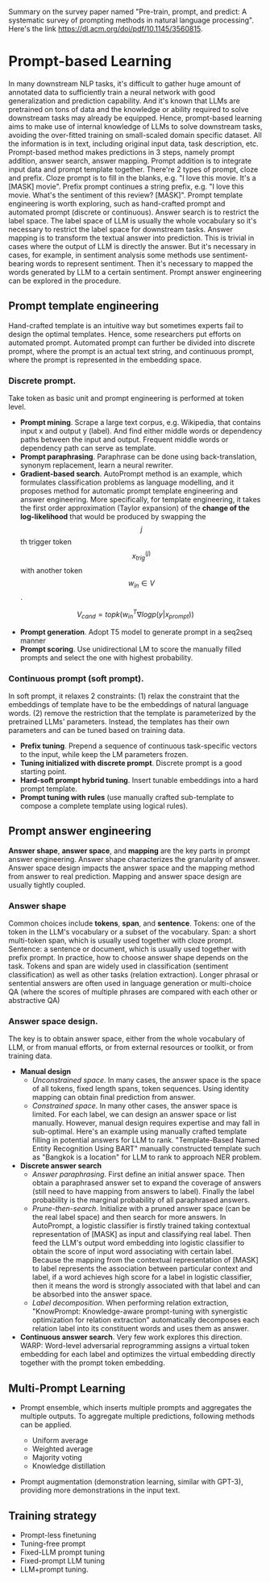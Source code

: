 Summary on the survey paper named "Pre-train, prompt, and predict: A systematic survey of prompting methods in natural language processing". Here's the link https://dl.acm.org/doi/pdf/10.1145/3560815.

# Prompt-based Learning
In many downstream NLP tasks, it's difficult to gather huge amount of annotated data to sufficiently train a neural network with good generalization and prediction capability. And it's known that LLMs are pretrained on tons of data and the knowledge or ability required to solve downstream tasks may already be equipped. Hence, prompt-based learning aims to make use of internal knowledge of LLMs to solve downstream tasks, avoiding the over-fitted training on small-scaled domain specific dataset.
All the information is in text, including original input data, task description, etc. Prompt-based method makes predictions in 3 steps, namely prompt addition, answer search, answer mapping. Prompt addition is to integrate input data  and prompt template together. There're 2 types of prompt, cloze and prefix. Cloze prompt is to fill in the blanks, e.g. "I love this movie. It's a [MASK] movie". Prefix prompt continues a string prefix, e.g. "I love this movie. What's the sentiment of this review? [MASK]". Prompt template engineering is worth exploring, such as hand-crafted prompt and automated prompt (discrete or continuous). Answer search is to restrict the label space. The label space of LLM is usually the whole vocabulary so it's necessary to restrict the label space for downstream tasks. Answer mapping is to transform the textual answer into prediction. This is trivial in cases where the output of LLM is directly the answer. But it's necessary in cases, for example, in sentiment analysis some methods use sentiment-bearing words to represent sentiment. Then it's necessary to mapped the words generated by LLM to a certain sentiment. Prompt answer engineering can be explored in the procedure.

## Prompt template engineering
Hand-crafted template is an intuitive way but sometimes experts fail to design the optimal templates. Hence, some researchers put efforts on automated prompt. Automated prompt can further be divided into discrete prompt, where the prompt is an actual text string, and continuous prompt, where the prompt is represented in the embedding space. 

### Discrete prompt.
Take token as basic unit and prompt engineering is performed at token level. 

- **Prompt mining**. Scrape a large text corpus, e.g. Wikipedia, that contains input x and output y (label). And find either middle words or dependency paths between the input and output. Frequent middle words or dependency path can serve as template.
- **Prompt paraphrasing**. Paraphrase can be done using back-translation, synonym replacement, learn a neural rewriter. 
- **Gradient-based search**. AutoPrompt method is an example, which formulates classification problems as language modelling, and it proposes method for automatic prompt template engineering and answer engineering. More specifically, for template engineering, it takes the first order approximation (Taylor expansion) of the **change of the log-likelihood** that would be produced by swapping the $$j$$th trigger token $$x^{(j)}_{trig}$$ with another token $$w_{in}\in V$$.

$$V_{cand} = topk(w^T_{in}\nabla logp(y|x_{prompt}))$$

- **Prompt generation**. Adopt T5 model to generate prompt in a seq2seq manner
- **Prompt scoring**. Use unidirectional LM to score the manually filled prompts and select the one with highest probability.

### Continuous prompt (soft prompt). 
In soft prompt, it relaxes 2 constraints: (1) relax the constraint that the embeddings of template have to be the embeddings of natural language words. (2) remove the restriction that the template is parameterized by the pretrained LLMs' parameters. Instead, the templates has their own parameters and can be tuned based on training data. 
- **Prefix tuning**. Prepend a sequence of continuous task-specific vectors to the input, while keep the LM parameters frozen.
- **Tuning initialized with discrete prompt**. Discrete prompt is a good starting point.
- **Hard-soft prompt hybrid tuning**. Insert tunable embeddings into a hard prompt template.
- **Prompt tuning with rules** (use manually crafted sub-template to compose a complete template using logical rules).


## Prompt answer engineering
**Answer shape**, **answer space**, and **mapping** are the key parts in prompt answer engineering. Answer shape characterizes the granularity of answer. Answer space design impacts the answer space and the mapping method from answer to real prediction. Mapping and answer space design are usually tightly coupled.

### Answer shape
Common choices include **tokens**, **span**, and **sentence**. Tokens: one of the token in the LLM's vocabulary or a subset of the vocabulary. Span: a short multi-token span, which is usually used together with cloze prompt. Sentence: a sentence or document, which is usually used together with prefix prompt. In practice, how to choose answer shape depends on the task. Tokens and span are widely used in classification (sentiment classification) as well as other tasks (relation extraction). Longer phrasal or sentential answers are often used in language generation or multi-choice QA (where the scores of multiple phrases are compared with each other or abstractive QA)

### Answer space design. 
The key is to obtain answer space, either from the whole vocabulary of LLM, or from manual efforts, or from external resources or toolkit, or from training data.
- **Manual design**
    - *Unconstrained space*.
    In many cases, the answer space is the space of all tokens, fixed length spans, token sequences. Using identity mapping can obtain final prediction from answer.
	- *Constrained space*.
    In many other cases, the answer space is limited. For each label, we can design an answer space or list manually. However, manual design requires expertise and may fall in sub-optimal. Here's an example using manually crafted template filling in potential answers for LLM to rank. "Template-Based Named Entity Recognition Using BART" manually constructed template such as "Bangkok is a location" for LLM to rank to approach NER problem.
- **Discrete answer search**
	- *Answer paraphrasing*. First define an initial answer space. Then obtain a paraphrased answer set to expand the coverage of answers (still need to have mapping from answers to label). Finally the label probability is the marginal probability of all paraphrased answers.
	- *Prune-then-search*.
	Initialize with a pruned answer space (can be the real label space) and then search for more answers. In AutoPrompt, a logistic classifier is firstly trained taking contextual representation of [MASK] as input and classifying real label. Then feed the LLM's output word embedding into logistic classifier to obtain the score of input word associating with certain label. Because the mapping from the contextual representation of [MASK] to label represents the association between particular context and label, if a word achieves high score for a label in logistic classifier, then it means the word is strongly associated with that label and can be absorbed into the answer space.
	- *Label decomposition*.
	When performing relation extraction, "KnowPrompt: Knowledge-aware prompt-tuning with synergistic optimization for relation extraction" automatically decomposes each relation label into its constituent words and uses them as answer.
- **Continuous answer search**. Very few work explores this direction. WARP: Word-level adversarial reprogramming assigns a virtual token embedding for each label and optimizes the virtual embedding directly together with the prompt token embedding.
	
## Multi-Prompt Learning
- Prompt ensemble, which inserts multiple prompts and aggregates the multiple outputs. To aggregate multiple predictions, following methods can be applied.
    - Uniform average
    - Weighted average
    - Majority voting
    - Knowledge distillation

- Prompt augmentation (demonstration learning, similar with GPT-3), providing more demonstrations in the input text.

## Training strategy
- Prompt-less finetuning
- Tuning-free prompt
- Fixed-LLM prompt tuning
- Fixed-prompt LLM tuning
- LLM+prompt tuning.